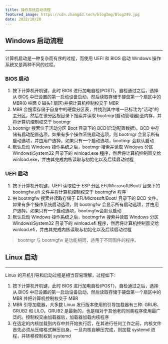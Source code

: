 ```yaml
---
title: 操作系统启动流程
featured_image: https://cdn.zhangdd.tech/blogImg/Blog249.jpg
date: 2022/10/20
---
```


## Windows 启动流程
***  
计算机启动是一种复杂而有序的过程，而使用 UEFI 和 BIOS 启动 Windows 操作系统又是两种不同的过程。

### BIOS 启动
1. 按下计算机开机键，此时 BIOS 进行加电自检(POST)，自检通过之后，选择从 BIOS 中已设置的第一启动设备启动，然后读取存储于硬盘第一个扇区中的 MBR(0 柱面 0 磁头1 扇区)并把计算机控制权交于 MBR
2. MBR 会搜索存储于自身中的硬盘分区表，并找到其中唯一已标注为“活动”的主分区，然后在该分区根目录下搜索并读取 bootmgr(启动管理器)至内存，并将计算机控制权交于 bootmgr
3. bootmgr 搜索位于活动分区 Boot 目录下的 BCD(启动配置数据)，BCD 中存储有启动配置选项，如果有多个操作系统启动选项，则 bootmgr 会显示所有启动选项，并由用户选择。如果只有一个启动选项，bootmgr 会默认启动
4. 默认启动 Windows 操作系统之后，bootmgr 搜索并读取 Windows 分区 Windows\System32 目录下的 winload.exe 程序，然后将计算机控制器交给 winload.exe，并由其完成内核读取与初始化以及后续启动过程

### UEFI 启动
1. 按下计算机开机键，UEFI 读取位于 ESP 分区 EFI/Microsoft/Boot/ 目录下的 bootmgfw.efi 文件并将计算机控制权交于 bootmgfw 程序
2. 由 bootmgfw 搜索并读取存储于 EFI/Microsoft/Boot/ 目录下的 BCD 文件。如果有多个操作系统启动选项，则 bootmgfw 会显示所有启动选项，并由用户选择。如果只有一个启动选项，bootmgfw会默认启动
3. 默认启动 Windows 操作系统之后，bootmgrfw 搜索并读取 Windows 分区 Windows\System32 
 目录下的 winload.efi 程序，然后将计算机控制器交给 winload.efi，并由其完成内核读取与初始化以及后续启动过程

> bootmgr 与 bootmgfw 是功能相同，适用于不同固件的程序。

## Linux 启动
***  
Linux 的开机引导和启动过程是相当容易理解，过程如下: 
1. 按下计算机开机键，此时 BIOS 进行加电自检(POST)，自检通过之后，选择从 BIOS 中已设置的第一启动设备启动，然后读取存储于硬盘第一个扇区中的 MBR 并把计算机控制权交于 MBR
2. MBR 引导加载器，大多数 Linux 发行版本使用的引导加载器有三种: GRUB、GRUB2 和 LILO。GRUB2 是最新的，也是相对于其他老的同类程序使用最广泛的。控制权交由加载器后，加载器加载内核程序
3. 在选定的内核加载到内存中并开始执行后，在其进行任何工作之前，内核文件首先必须从压缩格式解压自身。一旦内核自解压完成，则加载 systemd 进程，并转移控制权到 systemd